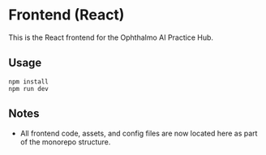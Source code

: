 # Frontend (React)

This is the React frontend for the Ophthalmo AI Practice Hub.

## Usage

```
npm install
npm run dev
```

## Notes
- All frontend code, assets, and config files are now located here as part of the monorepo structure. 